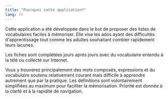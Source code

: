 ```yaml
---
title: "Pourquoi cette application?"
lang: fr
---
```


Cette application a été développée dans le but de proposer des listes de vocabulaires faciles à mémoriser. Elle vise les ados ayant des difficultés d'apprentissage tout comme les adultes souhaitant combler rapidement leurs lacunes.

Les fiches sont complétées jours après jours avec du vocabulaire entendu à la télé ou collecté sur Internet.

Vous y trouverez principalement des mots composés, expressions et du vocabulaire soutenu relativement courant mais difficile à apprendre autrement que par la pratique. Les définitions sont volontairement simplifiées au maximum pour faciliter la mémorisation. Priorité est donnée à la clarté et à la rapidité de navigation.
